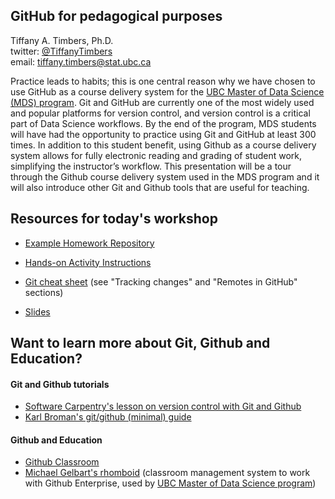 ## GitHub for pedagogical purposes
Tiffany A. Timbers, Ph.D. </br>
twitter: [@TiffanyTimbers](https://twitter.com/TiffanyTimbers) </br>
email: [tiffany.timbers@stat.ubc.ca](mailto:tiffany.timbers@stat.ubc.ca) </br>

Practice leads to habits; this is one central reason why we have chosen to use
GitHub as a course delivery system for the [UBC Master of Data Science (MDS) program](https://ubc-mds.github.io/).
Git and GitHub are currently one of the most widely used and popular platforms
for version control, and version control is a critical part of Data Science
workflows. By the end of the program, MDS students will have had the opportunity
to practice using Git and GitHub at least 300 times. In addition to this student
benefit, using Github as a course delivery system allows for fully electronic
reading and grading of student work, simplifying the instructor’s workflow.
This presentation will be a tour through the Github course delivery system used
in the MDS program and it will also introduce other Git and Github tools that
are useful for teaching.

## Resources for today's workshop

- [Example Homework Repository](https://github.com/UBC-MDS/eg_hwk)

- [Hands-on Activity Instructions](https://github.com/ttimbers/github_course_delivery_system/blob/master/hands_on.md)

- [Git cheat sheet](https://swcarpentry.github.io/git-novice/reference/) (see "Tracking changes" and "Remotes in GitHub" sections)

- [Slides](https://github.com/ttimbers/github_course_delivery_system/blob/master/github_course_delivery_slides.pdf)

## Want to learn more about Git, Github and Education?

#### Git and Github tutorials
- [Software Carpentry's lesson on version control with Git and Github](http://swcarpentry.github.io/git-novice/)
- [Karl Broman's git/github (minimal) guide](http://kbroman.org/github_tutorial/)

#### Github and Education
- [Github Classroom](https://classroom.github.com/)
- [Michael Gelbart's rhomboid](https://github.com/mgelbart/rhomboid) (classroom management system to work with Github Enterprise, used by [UBC Master of Data Science program](https://ubc-mds.github.io/))
